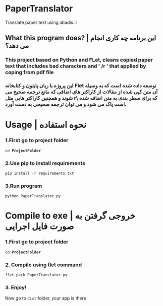 # PaperTranslator
Translate paper text using abadis.ir

## What this program does? | این برنامه چه کاری انجام می دهد؟

### This project based on Python and FLet, cleans copied paper text that includes bad characters and ' /r ' that applied by coping from pdf file
### این پروژه با زبان پایتون و کتابخانه Flet توسعه داده شده است که به وسیله آن متن کپی شده از مقالات از کاراکتر های اضافی که مانع ترجمه صحیح می شوند و همچنین کاراکتر هایی مثل r\ که برای سطر بندی به متن اضافه شده است پاک می شود و می توان ترجمه صحیحی به دست آورد.
# Usage | نحوه استفاده

### 1.First go to project folder
<code>cd **ProjectFolder**</code>
<br>
### 2.Use pip to install requirements
<code>pip install -r requirements.txt</code>

### 3.Run program
<code>python PaperTranslator.py</code>

# Compile to exe | خروجی گرفتن به صورت فایل اجرایی
### 1.First go to project folder
<code>cd **ProjectFolder**</code>

### 2. Compile using flet command
<code>flet pack PaperTranslator.py</code>

### 3. Enjoy!
Now go to ``dist`` folder, your app is there
